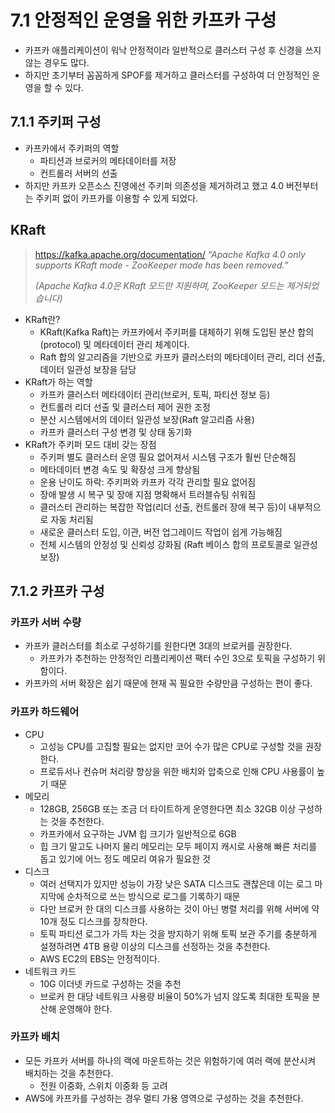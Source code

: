 # 7.1 안정적인 운영을 위한 카프카 구성

- 카프카 애플리케이션이 워낙 안정적이라 일반적으로 클러스터 구성 후 신경을 쓰지 않는 경우도 많다.
- 하지만 초기부터 꼼꼼하게 SPOF를 제거하고 클러스터를 구성하여 더 안정적인 운영을 할 수 있다.

## 7.1.1 주키퍼 구성

- 카프카에서 주키퍼의 역할
    - 파티션과 브로커의 메타데이터를 저장
    - 컨트롤러 서버의 선출
- 하지만 카프카 오픈소스 진영에선 주키퍼 의존성을 제거하려고 했고 4.0 버전부터는 주키퍼 없이 카프카를 이용할 수 있게 되었다.

## KRaft

> https://kafka.apache.org/documentation/
*“Apache Kafka 4.0 only supports KRaft mode - ZooKeeper mode has been removed.”*
>
>
> *(Apache Kafka 4.0은 KRaft 모드만 지원하며, ZooKeeper 모드는 제거되었습니다)*
>

- KRaft란?
    - KRaft(Kafka Raft)는 카프카에서 주키퍼를 대체하기 위해 도입된 분산 합의(protocol) 및 메타데이터 관리 체계이다.
    - Raft 합의 알고리즘을 기반으로 카프카 클러스터의 메타데이터 관리, 리더 선출, 데이터 일관성 보장을 담당
- KRaft가 하는 역할
    - 카프카 클러스터 메타데이터 관리(브로커, 토픽, 파티션 정보 등)
    - 컨트롤러 리더 선출 및 클러스터 제어 권한 조정
    - 분산 시스템에서의 데이터 일관성 보장(Raft 알고리즘 사용)
    - 카프카 클러스터 구성 변경 및 상태 동기화
- KRaft가 주키퍼 모드 대비 갖는 장점
    - 주키퍼 별도 클러스터 운영 필요 없어져서 시스템 구조가 훨씬 단순해짐
    - 메타데이터 변경 속도 및 확장성 크게 향상됨
    - 운용 난이도 하락: 주키퍼와 카프카 각각 관리할 필요 없어짐
    - 장애 발생 시 복구 및 장애 지점 명확해서 트러블슈팅 쉬워짐
    - 클러스터 관리하는 복잡한 작업(리더 선출, 컨트롤러 장애 복구 등)이 내부적으로 자동 처리됨
    - 새로운 클러스터 도입, 이관, 버전 업그레이드 작업이 쉽게 가능해짐
    - 전체 시스템의 안정성 및 신뢰성 강화됨 (Raft 베이스 합의 프로토콜로 일관성 보장)

## 7.1.2 카프카 구성

### 카프카 서버 수량

- 카프카 클러스터를 최소로 구성하기를 원한다면 3대의 브로커를 권장한다.
  - 카프카가 추천하는 안정적인 리플리케이션 팩터 수인 3으로 토픽을 구성하기 위함이다.
- 카프카의 서버 확장은 쉽기 때문에 현재 꼭 필요한 수량만큼 구성하는 편이 좋다.

### 카프카 하드웨어

- CPU
  - 고성능 CPU를 고집할 필요는 없지만 코어 수가 많은 CPU로 구성할 것을 권장한다.
  - 프로듀서나 컨슈머 처리량 향상을 위한 배치와 압축으로 인해 CPU 사용률이 높기 때문
- 메모리
  - 128GB, 256GB 또는 조금 더 타이트하게 운영한다면 최소 32GB 이상 구성하는 것을 추천한다.
  - 카프카에서 요구하는 JVM 힙 크기가 일반적으로 6GB
  - 힙 크기 말고도 나머지 물리 메모리는 모두 페이지 캐시로 사용해 빠른 처리를 돕고 있기에 어느 정도 메모리 여유가 필요한 것
- 디스크
  - 여러 선택지가 있지만 성능이 가장 낮은 SATA 디스크도 괜찮은데 이는 로그 마지막에 순차적으로 쓰는 방식으로 로그를 기록하기 때문
  - 다만 브로커 한 대의 디스크를 사용하는 것이 아닌 병렬 처리를 위해 서버에 약 10개 정도 디스크를 장착한다.
  - 토픽 파티션 로그가 가득 차는 것을 방지하기 위해 토픽 보관 주기를 충분하게 설졍하려면 4TB 용량 이상의 디스크를 선정하는 것을 추천한다.
  - AWS EC2의 EBS는 안정적이다.
- 네트워크 카드
  - 10G 이더넷 카드로 구성하는 것을 추천
  - 브로커 한 대당 네트워크 사용량 비율이 50%가 넘지 않도록 최대한 토픽을 분산해 운영해야 한다.

### 카프카 배치

- 모든 카프카 서버를 하나의 랙에 마운트하는 것은 위험하기에 여러 랙에 분산시켜 배치하는 것을 추천한다.
  - 전원 이중화, 스위치 이중화 등 고려
- AWS에 카프카를 구성하는 경우 멀티 가용 영역으로 구성하는 것을 추천한다.

